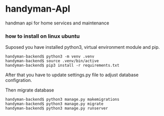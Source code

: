 # handyman-ApI
handman api for home services and maintenance
### how to install on linux ubuntu

Suposed you have installed python3, virtual environment module and pip. 

```shell
handyman-backend$ python3 -m venv .venv
handyman-backend$ source .venv/bin/active
handyman-backend$ pip3 install -r requirements.txt
```
After that you have to update settings.py file to adjust database configration.


Then migrate database
```shell
handyman-backend$ python3 manage.py makemigrations
handyman-backend$ python3 manage.py migrate
handyman-backend$ python3 manage.py runserver
```

